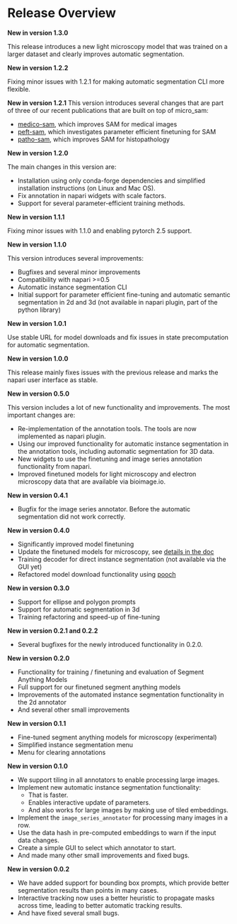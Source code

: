 # Release Overview

**New in version 1.3.0**

This release introduces a new light microscopy model that was trained on a larger dataset and clearly improves automatic segmentation.

**New in version 1.2.2**

Fixing minor issues with 1.2.1 for making automatic segmentation CLI more flexible.

**New in version 1.2.1**
This version introduces several changes that are part of three of our recent publications that are built on top of micro_sam:

- [medico-sam](https://github.com/computational-cell-analytics/medico-sam), which improves SAM for medical images
- [peft-sam](https://github.com/computational-cell-analytics/peft-sam), which investigates parameter efficient finetuning for SAM
- [patho-sam](https://github.com/computational-cell-analytics/patho-sam), which improves SAM for histopathology

**New in version 1.2.0**

The main changes in this version are:

- Installation using only conda-forge dependencies and simplified installation instructions (on Linux and Mac OS).
- Fix annotation in napari widgets with scale factors.
- Support for several parameter-efficient training methods.

**New in version 1.1.1**

Fixing minor issues with 1.1.0 and enabling pytorch 2.5 support.

**New in version 1.1.0**

This version introduces several improvements:

- Bugfixes and several minor improvements
- Compatibility with napari >=0.5
- Automatic instance segmentation CLI
- Initial support for parameter efficient fine-tuning and automatic semantic segmentation in 2d and 3d (not available in napari plugin, part of the python library)

**New in version 1.0.1**

Use stable URL for model downloads and fix issues in state precomputation for automatic segmentation.

**New in version 1.0.0**

This release mainly fixes issues with the previous release and marks the napari user interface as stable.

**New in version 0.5.0**

This version includes a lot of new functionality and improvements. The most important changes are:
- Re-implementation of the annotation tools. The tools are now implemented as napari plugin.
- Using our improved functionality for automatic instance segmentation in the annotation tools, including automatic segmentation for 3D data.
- New widgets to use the finetuning and image series annotation functionality from napari.
- Improved finetuned models for light microscopy and electron microscopy data that are available via bioimage.io.

**New in version 0.4.1**

- Bugfix for the image series annotator. Before the automatic segmentation did not work correctly.

**New in version 0.4.0**

- Significantly improved model finetuning
- Update the finetuned models for microscopy, see [details in the doc](https://computational-cell-analytics.github.io/micro-sam/micro_sam.html#finetuned-models)
- Training decoder for direct instance segmentation (not available via the GUI yet)
- Refactored model download functionality using [pooch](https://pypi.org/project/pooch/)

**New in version 0.3.0**

- Support for ellipse and polygon prompts
- Support for automatic segmentation in 3d
- Training refactoring and speed-up of fine-tuning

**New in version 0.2.1 and 0.2.2**

- Several bugfixes for the newly introduced functionality in 0.2.0.

**New in version 0.2.0**

- Functionality for training / finetuning and evaluation of Segment Anything Models
- Full support for our finetuned segment anything models
- Improvements of the automated instance segmentation functionality in the 2d annotator
- And several other small improvements

**New in version 0.1.1**

- Fine-tuned segment anything models for microscopy (experimental)
- Simplified instance segmentation menu
- Menu for clearing annotations

**New in version 0.1.0**

- We support tiling in all annotators to enable processing large images.
- Implement new automatic instance segmentation functionality:
    - That is faster.
    - Enables interactive update of parameters.
    - And also works for large images by making use of tiled embeddings.
- Implement the `image_series_annotator` for processing many images in a row.
- Use the data hash in pre-computed embeddings to warn if the input data changes.
- Create a simple GUI to select which annotator to start.
- And made many other small improvements and fixed bugs.

**New in version 0.0.2**

- We have added support for bounding box prompts, which provide better segmentation results than points in many cases.
- Interactive tracking now uses a better heuristic to propagate masks across time, leading to better automatic tracking results.
- And have fixed several small bugs.
